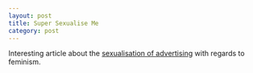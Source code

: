 ```yaml
---
layout: post
title: Super Sexualise Me
category: post
---
```


Interesting article about the [sexualisation of advertising](/assets/doc/super_sexualise_me.pdf) with regards to feminism.